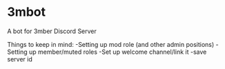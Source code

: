 # 3mbot
A bot for 3mber Discord Server

Things to keep in mind:
-Setting up mod role (and other admin positions)
-Setting up member/muted roles
-Set up welcome channel/link it
-save server id
